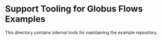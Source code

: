 # Support Tooling for Globus Flows Examples

This directory contains internal tools for maintaining the example repository.
